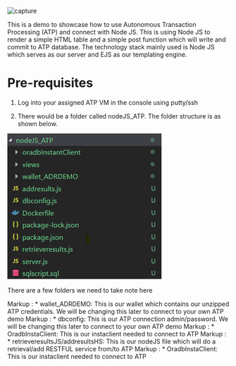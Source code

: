 ![capture](https://user-images.githubusercontent.com/15122358/44667149-93e07f80-aa4c-11e8-885e-4560f7edcbee.PNG)


This is a demo to showcase how to use Autonomous Transaction Processing (ATP) and connect with Node JS. This is using Node JS to render a simple HTML table and a simple post function which will write and commit to ATP database. The technology stack mainly used is Node JS which serves as our server and EJS as our templating engine. 

# Pre-requisites #
1) Log into your assigned ATP VM in the console using putty/ssh

2) There would be a folder called nodeJS_ATP. The folder structure is as shown below. 

![capture](https://github.com/leeadh/NodeJS-with-ATP/blob/master/overview.png)

There are a few folders we need to take note here

 Markup : * wallet_ADRDEMO: This is our wallet which contains our unzipped ATP credentials. We will be changing this later to connect to your own ATP demo
  Markup : * dbconfig: This is our ATP connection admin/password. We will be changing this later to connect to your own ATP demo
  Markup : * OradbInstaClient: This is our instaclient needed to connect to ATP
  Markup : * retrieveresultsJS/addresultsHS: This is our nodeJS file which will do a retrieval/add RESTFUL service from/to ATP
  Markup : * OradbInstaClient: This is our instaclient needed to connect to ATP
  
 




